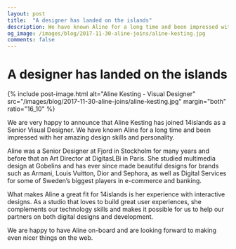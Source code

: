 ```yaml
---
layout: post
title:  "A designer has landed on the islands"
description: We have known Aline for a long time and been impressed with her amazing design skills and personality.
og_image: /images/blog/2017-11-30-aline-joins/aline-kesting.jpg
comments: false
---
```


# A designer has landed on the islands

{% include post-image.html alt="Aline Kesting - Visual Designer" src="/images/blog/2017-11-30-aline-joins/aline-kesting.jpg" margin="both" ratio="16_10" %}

We are very happy to announce that Aline Kesting has joined 14islands as a Senior Visual Designer. We have known Aline for a long time and been impressed with her amazing design skills and personality.

Aline was a Senior Designer at Fjord in Stockholm for many years and before that an Art Director at DigitasLBi in Paris. She studied multimedia design at Gobelins and has ever since made beautiful designs for brands such as Armani, Louis Vuitton, Dior and Sephora, as well as Digital Services for some of Sweden’s biggest players in e-commerce and banking.

What makes Aline a great fit for 14islands is her experience with interactive designs. As a studio that loves to build great user experiences, she complements our technology skills and makes it possible for us to help our partners on both digital designs and development.

We are happy to have Aline on-board and are looking forward to making even nicer things on the web.
